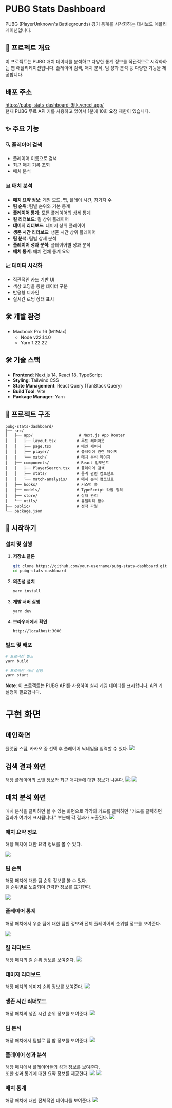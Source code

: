 # PUBG Stats Dashboard

PUBG (PlayerUnknown's Battlegrounds) 경기 통계를 시각화하는 대시보드 애플리케이션입니다.

## 🎯 프로젝트 개요

이 프로젝트는 PUBG 매치 데이터를 분석하고 다양한 통계 정보를 직관적으로 시각화하는 웹 애플리케이션입니다. 플레이어 검색, 매치 분석, 팀 성과 분석 등 다양한 기능을 제공합니다.

## 배포 주소

https://pubg-stats-dashboard-9jtk.vercel.app/  
현재 PUBG 무료 API 키를 사용하고 있어서 1분에 10회 요청 제한이 있습니다.

## ✨ 주요 기능

### 🔍 플레이어 검색

- 플레이어 이름으로 검색
- 최근 매치 기록 조회
- 매치 분석

### 📊 매치 분석

- **매치 요약 정보**: 게임 모드, 맵, 플레이 시간, 참가자 수
- **팀 순위**: 팀별 순위와 기본 통계
- **플레이어 통계**: 모든 플레이어의 상세 통계
- **킬 리더보드**: 킬 상위 플레이어
- **데미지 리더보드**: 데미지 상위 플레이어
- **생존 시간 리더보드**: 생존 시간 상위 플레이어
- **팀 분석**: 팀별 상세 분석
- **플레이어 성과 분석**: 플레이어별 성과 분석
- **매치 통계**: 매치 전체 통계 요약

### 📈 데이터 시각화

- 직관적인 카드 기반 UI
- 색상 코딩을 통한 데이터 구분
- 반응형 디자인
- 실시간 로딩 상태 표시

## 🛠 개발 환경

- Macbook Pro 16 (M1Max)
  - Node v22.14.0
  - Yarn 1.22.22

## 🛠 기술 스택

- **Frontend**: Next.js 14, React 18, TypeScript
- **Styling**: Tailwind CSS
- **State Management**: React Query (TanStack Query)
- **Build Tool**: Vite
- **Package Manager**: Yarn

## 📁 프로젝트 구조

```
pubg-stats-dashboard/
├── src/
│   ├── app/                    # Next.js App Router
│   │   ├── layout.tsx         # 루트 레이아웃
│   │   ├── page.tsx           # 메인 페이지
│   │   ├── player/            # 플레이어 관련 페이지
│   │   └── match/             # 매치 분석 페이지
│   ├── components/            # React 컴포넌트
│   │   ├── PlayerSearch.tsx   # 플레이어 검색
│   │   ├── stats/             # 통계 관련 컴포넌트
│   │   └── match-analysis/    # 매치 분석 컴포넌트
│   ├── hooks/                 # 커스텀 훅
│   ├── models/                # TypeScript 타입 정의
│   ├── store/                 # 상태 관리
│   └── utils/                 # 유틸리티 함수
├── public/                    # 정적 파일
└── package.json
```

## 🚀 시작하기

### 설치 및 실행

1. **저장소 클론**

   ```bash
   git clone https://github.com/your-username/pubg-stats-dashboard.git
   cd pubg-stats-dashboard
   ```

2. **의존성 설치**

   ```bash
   yarn install
   ```

3. **개발 서버 실행**

   ```bash
   yarn dev
   ```

4. **브라우저에서 확인**
   ```
   http://localhost:3000
   ```

### 빌드 및 배포

```bash
# 프로덕션 빌드
yarn build

# 프로덕션 서버 실행
yarn start
```

**Note**: 이 프로젝트는 PUBG API를 사용하여 실제 게임 데이터를 표시합니다. API 키 설정이 필요합니다.

# 구현 화면

## 메인화면

플랫폼 스팀, 카카오 중 선택 후 플레이어 닉네임을 입력할 수 있다.
<img src="img/1.png"/>

## 검색 결과 화면

해당 플레이어의 스탯 정보와 최근 매치들에 대한 정보가 나온다.
<img src="img/2.png"/>
<img src="img/3.png"/>

## 매치 분석 화면

매치 분석을 클릭하면 볼 수 있는 화면으로 각각의 카드를 클릭하면 "카드를 클릭하면 결과가 여기에 표시됩니다." 부분에 각 결과가 노출된다.
<img src="img/4.png"/>

### 매치 요약 정보

해당 매치에 대한 요약 정보를 볼 수 있다.

<img src="img/5.png"/>

### 팀 순위

해당 매치에 대한 팀 순위 정보를 볼 수 있다.  
팀 순위별로 노출되며 간략한 정보를 표기한다.

<img src="img/6.png"/>

### 플레이어 통계

해당 매치에서 우승 팀에 대한 팀원 정보와 전체 플레이어의 순위별 정보를 보여준다.

<img src="img/7.png"/>

### 킬 리더보드

해당 매치의 킬 순위 정보를 보여준다.
<img src="img/8.png"/>

### 데미지 리더보드

해당 매치의 데미지 순위 정보를 보여준다.
<img src="img/9.png"/>

### 생존 시간 리더보드

해당 매치의 생존 시간 순위 정보를 보여준다.
<img src="img/10.png"/>

### 팀 분석

해당 매치에서 팀별로 팀 합 정보를 보여준다.
<img src="img/11.png"/>

### 플레이어 성과 분석

해당 매치에서 플레이어들의 성과 정보를 보여준다.  
또한 성과 통계에 대한 요약 정보를 제공한다.
<img src="img/12.png"/>
<img src="img/13.png"/>

### 매치 통계

해당 매치에 대한 전체적인 데이터를 보여준다.
<img src="img/14.png"/>

